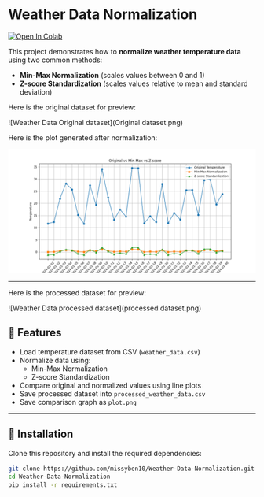 # Weather Data Normalization 

[![Open In Colab](https://colab.research.google.com/assets/colab-badge.svg)](https://colab.research.google.com/github/missyben10/Weather-Data-Normalization/blob/main/weather_normalization.ipynb)

This project demonstrates how to **normalize weather temperature data** using two common methods:  
- **Min-Max Normalization** (scales values between 0 and 1)  
- **Z-score Standardization** (scales values relative to mean and standard deviation)  

Here is the original dataset for preview:

![Weather Data Original dataset](Original dataset.png)

Here is the plot generated after normalization:

![Weather Data Plot](plot.png)

---

Here is the processed dataset for preview:

![Weather Data processed dataset](processed dataset.png)

## 🔹 Features
- Load temperature dataset from CSV (`weather_data.csv`)  
- Normalize data using:
  - Min-Max Normalization  
  - Z-score Standardization  
- Compare original and normalized values using line plots  
- Save processed dataset into `processed_weather_data.csv`  
- Save comparison graph as `plot.png`  

---

## 🔹 Installation
Clone this repository and install the required dependencies:

```bash
git clone https://github.com/missyben10/Weather-Data-Normalization.git
cd Weather-Data-Normalization
pip install -r requirements.txt

